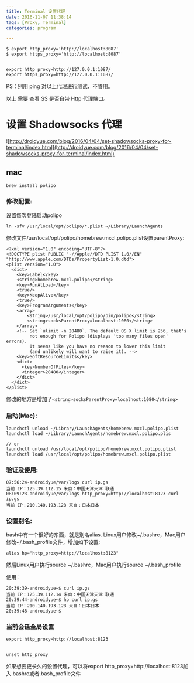 ```yaml
---
title: Terminal 设置代理
date: 2016-11-07 11:38:14
tags: [Proxy, Terminal]
categories: program

---
```



	$ export http_proxy='http://localhost:8087'
	$ export https_proxy='http://localhost:8087'


	export http_proxy=http://127.0.0.1:1087/
	export https_proxy=http://127.0.0.1:1087/


PS：别用 ping 对以上代理进行测试，不管用。

以上 需要 查看 SS 是否自带 Http 代理端口。


# 设置 Shadowsocks 代理

![http://droidyue.com/blog/2016/04/04/set-shadowsocks-proxy-for-terminal/index.html](http://droidyue.com/blog/2016/04/04/set-shadowsocks-proxy-for-terminal/index.html)

## mac

```
brew install polipo
```

### 修改配置:

设置每次登陆启动polipo

```
ln -sfv /usr/local/opt/polipo/*.plist ~/Library/LaunchAgents
```

修改文件/usr/local/opt/polipo/homebrew.mxcl.polipo.plist设置parentProxy:
```
<?xml version="1.0" encoding="UTF-8"?>
<!DOCTYPE plist PUBLIC "-//Apple//DTD PLIST 1.0//EN" "http://www.apple.com/DTDs/PropertyList-1.0.dtd">
<plist version="1.0">
  <dict>
    <key>Label</key>
    <string>homebrew.mxcl.polipo</string>
    <key>RunAtLoad</key>
    <true/>
    <key>KeepAlive</key>
    <true/>
    <key>ProgramArguments</key>
    <array>
        <string>/usr/local/opt/polipo/bin/polipo</string>
        <string>socksParentProxy=localhost:1080</string>
    </array>
    <!-- Set `ulimit -n 20480`. The default OS X limit is 256, that's
         not enough for Polipo (displays 'too many files open' errors).
         It seems like you have no reason to lower this limit
         (and unlikely will want to raise it). -->
    <key>SoftResourceLimits</key>
    <dict>
      <key>NumberOfFiles</key>
      <integer>20480</integer>
    </dict>
  </dict>
</plist>
```

修改的地方是增加了`<string>socksParentProxy=localhost:1080</string>`

### 启动(Mac):
```
launchctl unload ~/Library/LaunchAgents/homebrew.mxcl.polipo.plist
launchctl load ~/Library/LaunchAgents/homebrew.mxcl.polipo.plis

// or
launchctl unload /usr/local/opt/polipo/homebrew.mxcl.polipo.plist
launchctl load /usr/local/opt/polipo/homebrew.mxcl.polipo.plist
```

### 验证及使用:

```
07:56:24-androidyue/var/log$ curl ip.gs
当前 IP：125.39.112.15 来自：中国天津天津 联通
08:09:23-androidyue/var/log$ http_proxy=http://localhost:8123 curl ip.gs
当前 IP：210.140.193.128 来自：日本日本
```

### 设置别名:

bash中有一个很好的东西，就是别名alias. Linux用户修改~/.bashrc，Mac用户修改~/.bash_profile文件，增加如下设置:

```
alias hp="http_proxy=http://localhost:8123"
```

然后Linux用户执行source ~/.bashrc，Mac用户执行source ~/.bash_profile

使用：
```
20:39:39-androidyue~$ curl ip.gs
当前 IP：125.39.112.14 来自：中国天津天津 联通
20:39:44-androidyue~$ hp curl ip.gs
当前 IP：210.140.193.128 来自：日本日本 
20:39:48-androidyue~$ 
```

### 当前会话全局设置

```
export http_proxy=http://localhost:8123


unset http_proxy
```

如果想要更长久的设置代理，可以将export http_proxy=http://localhost:8123加入.bashrc或者.bash_profile文件

